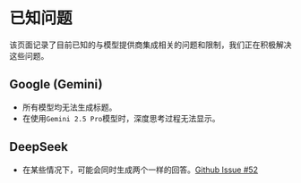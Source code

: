 # 已知问题

该页面记录了目前已知的与模型提供商集成相关的问题和限制，我们正在积极解决这些问题。

## Google (Gemini)

- 所有模型均无法生成标题。
- 在使用`Gemini 2.5 Pro`模型时，深度思考过程无法显示。

## DeepSeek

- 在某些情况下，可能会同时生成两个一样的回答。[Github Issue #52](https://github.com/DearVa/Everywhere/issues/52)